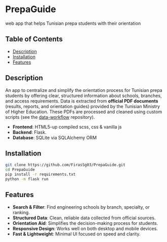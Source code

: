 # PrepaGuide
web app that helps Tunisian prepa students with their orientation

## Table of Contents
- [Description](#description)
- [Installation](#installation)
- [Features](#features)

## Description
An app to centralize and simplify the orientation process for Tunisian prepa students by offering clear, structured information about schools, branches, and access requirements.
Data is extracted from **official PDF documents** (results, reports, and orientation guides) provided by the Tunisian Ministry of Higher Education. These PDFs are processed and cleaned using custom scripts (see the [data-workflow](https://github.com/FirasSg03/data-workflow) repository).
- **Frontend**: HTML5-up compiled scss, css & vanilla js
- **Backend**: Flask.
- **Database**: SQLite via SQLAlchemy ORM

## Installation
```bash
git clone https://github.com/FirasSg03/PrepaGuide.git
cd PrepaGuide
pip install -r requirements.txt
python -m flask run
```

## Features
- **Search & Filter**: Find engineering schools by branch, specialty, or ranking.
- **Structured Data**: Clean, reliable data collected from official sources.
- **Orientation Aid**: Simplifies the decision-making process for students.
- **Responsive Design**: Works well on both desktop and mobile devices.
- **Fast & Lightweight**: Minimal UI focused on speed and clarity.




